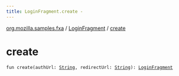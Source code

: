```yaml
---
title: LoginFragment.create - 
---
```


[org.mozilla.samples.fxa](../index.html) / [LoginFragment](index.html) / [create](./create.html)

# create

`fun create(authUrl: `[`String`](https://kotlinlang.org/api/latest/jvm/stdlib/kotlin/-string/index.html)`, redirectUrl: `[`String`](https://kotlinlang.org/api/latest/jvm/stdlib/kotlin/-string/index.html)`): `[`LoginFragment`](index.html)